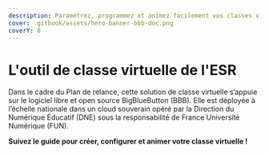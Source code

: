 ```yaml
---
description: Paramétrez, programmez et animez facilement vos classes virtuelles
cover: .gitbook/assets/hero-banner-bbb-doc.png
coverY: 0
---
```


# L'outil de classe virtuelle de l'ESR

Dans le cadre du Plan de relance, cette solution de classe virtuelle s’appuie sur le logiciel libre et open source BigBlueButton (BBB). Elle est déployée à l’échelle nationale dans un cloud souverain opéré par la Direction du Numérique Éducatif (DNE) sous la responsabilité de France Université Numérique (FUN).

**Suivez le guide pour créer, configurer et animer votre classe virtuelle !**
